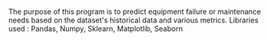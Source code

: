 The purpose of this program is to predict equipment failure or maintenance needs based on the dataset's historical data and various metrics.
Libraries used : Pandas, Numpy, Sklearn, Matplotlib, Seaborn